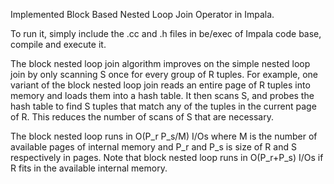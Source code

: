 Implemented Block Based Nested Loop Join Operator in Impala.

To run it, simply include the .cc and .h files in be/exec of Impala code base, compile and execute it.

The block nested loop join algorithm improves on the simple nested loop join by only scanning S once for every group of R tuples. For example, one variant of the block nested loop join reads an entire page of R tuples into memory and loads them into a hash table. It then scans S, and probes the hash table to find S tuples that match any of the tuples in the current page of R. This reduces the number of scans of S that are necessary.

The block nested loop runs in O(P_r P_s/M) I/Os where M is the number of available pages of internal memory and P_r and P_s is size of R and S respectively in pages. Note that block nested loop runs in O(P_r+P_s) I/Os if R fits in the available internal memory.